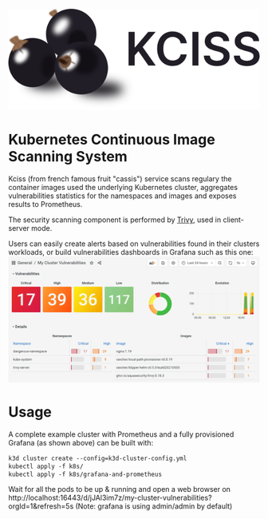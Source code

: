 ![Test](img/cassis.png)
# Kubernetes Continuous Image Scanning System

Kciss (from french famous fruit "cassis") service scans regulary the container images used the underlying Kubernetes cluster, aggregates vulnerabilities statistics for the namespaces and images and exposes results to Prometheus.

The security scanning component is performed by [Trivy](https://github.com/aquasecurity/trivy), used in client-server mode.

Users can easily create alerts based on vulnerabilities found in their clusters workloads, or build vulnerabilities dashboards in Grafana such as this one:
![Test](img/dashboard.webp)

# Usage

A complete example cluster with Prometheus and a fully provisioned Grafana (as shown above) can be built with:

```shell
k3d cluster create --config=k3d-cluster-config.yml 
kubectl apply -f k8s/
kubectl apply -f k8s/grafana-and-prometheus
```

Wait for all the pods to be up & running and open a web browser on http://localhost:16443/d/jJAl3im7z/my-cluster-vulnerabilities?orgId=1&refresh=5s
(Note: grafana is using admin/admin by default)